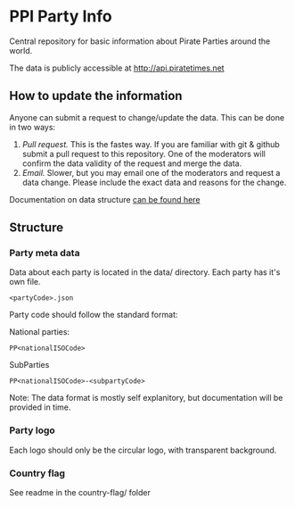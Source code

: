 # PPI Party Info

Central repository for basic information about Pirate Parties around the world.

The data is publicly accessible at http://api.piratetimes.net


## How to update the information

Anyone can submit a request to change/update the data. This can be done in two ways:

1. *Pull request.* 
This is the fastes way. If you are familiar with git & github submit a pull request to this repository. One of the moderators will confirm the data validity of the request and merge the data. 
2. *Email.*
Slower, but you may email one of the moderators and request a data change. Please include the exact data and reasons for the change.

Documentation on data structure [can be found here](docs/data_specification.md)

## Structure

### Party meta data

Data about each party is located in the data/ directory. Each party has it's own file. 

`<partyCode>.json`

Party code should follow the standard format:

National parties:

`PP<nationalISOCode>`

SubParties

`PP<nationalISOCode>-<subpartyCode>`

Note: The data format is mostly self explanitory, but documentation will be provided in time.

### Party logo

Each logo should only be the circular logo, with transparent background.

### Country flag

See readme in the country-flag/ folder
